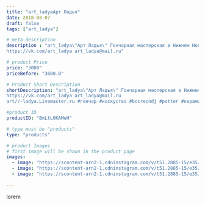 ```yaml
---
title: "art_ladyaАрт Ладья"
date: 2018-08-07
draft: false
tags: ["art_ladya"]

# meta description
description : "art_ladya\"Арт Ладья\" Гончарная мастерская в Нижнем Новгороде. Изготовление керамики и мастер//-классы по обучению. 
https://vk.com/art_ladya art_ladya@mail.ru"

# product Price
price: "3000"
priceBefore: "3600.0"

# Product Short Description
shortDescription: "art_ladya\"Арт Ладья\" Гончарная мастерская в Нижнем Новгороде. Изготовление керамики и мастер//-классы по обучению. 
https://vk.com/art_ladya art_ladya@mail.ru 
art//-ladya.Livemaster.ru #гончар #исскуство #bccrecndj #potter #керамикадляинтерьера #керамикаручнаяработа #гончарнаямастерская #керамиканазаказ #handmade #посудаизглины #керамика #гончарнаяпосуда #эксклюзивнаякерамика #painter #dishes #decor #ceramicar #pot #claygoods #restaurant #earthenware #ceramic #design #magic #ceramicart #decanter #carafe #clay #горшок #авторскаякерамика"

#product ID
productID: "BmLtL0KAMeH"

# type must be "products"
type: "products"

# product Images
# first image will be shown in the product page
images:
  - image: "https://scontent-arn2-1.cdninstagram.com/v/t51.2885-15/e35/40006315_2158268274445899_2992899586000945152_n.jpg?se=7&tp=1&_nc_ht=scontent-arn2-1.cdninstagram.com&_nc_cat=103&_nc_ohc=bLI5k0uduS8AX-bD1CV&ccb=7-4&oh=4faf96d437e5535297bff448773e032b&oe=608370A3&_nc_sid=83d603&ig_cache_key=MTg0MDc2MjQ5OTAzMDYyODEzNA%3D%3D.2-ccb7-4"
  - image: "https://scontent-arn2-1.cdninstagram.com/v/t51.2885-15/e35/39968069_2121575978116093_4083756669991911424_n.jpg?se=7&tp=1&_nc_ht=scontent-arn2-1.cdninstagram.com&_nc_cat=101&_nc_ohc=NXPi2Ke2HUQAX-Aw7WX&ccb=7-4&oh=ad6ab80974fa7d81da6d11b43f9fc34f&oe=60827E4A&_nc_sid=83d603&ig_cache_key=MTg0MDc2MjUxMDc3NDY3OTgwNQ%3D%3D.2-ccb7-4"
  - image: "https://scontent-arn2-1.cdninstagram.com/v/t51.2885-15/e35/40354337_293888901405109_811004492521668608_n.jpg?se=7&tp=1&_nc_ht=scontent-arn2-1.cdninstagram.com&_nc_cat=101&_nc_ohc=SCfJqU8HAbwAX-clC7x&ccb=7-4&oh=734985f9eadb2d9074984646cf635e1b&oe=60861B96&_nc_sid=83d603&ig_cache_key=MTg0MDc2MjUxOTczMzg5MDM3OA%3D%3D.2-ccb7-4"

---
```

lorem
